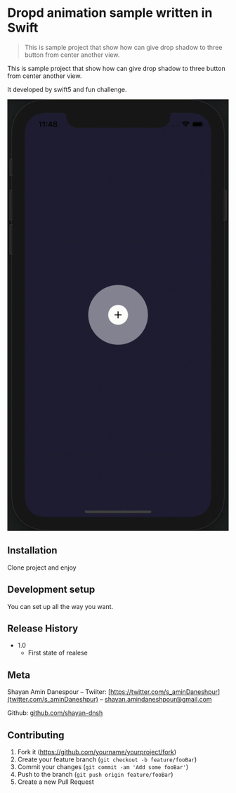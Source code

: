# Dropd animation sample written in Swift
> This is sample project that show how can give drop shadow to three button from center another view.

This is sample project that show how can give drop shadow to three button from center another view.

It developed by swift5 and fun challenge. 

![](drob_animation.gif)

## Installation

Clone project and enjoy

## Development setup

You can set up all the way you want.


## Release History

* 1.0
    * First state of realese

## Meta

Shayan Amin Danespour – Twiiter: [https://twitter.com/s_aminDaneshpur](twitter.com/s_aminDaneshpur) – shayan.amindaneshpour@gmail.com

Github: [github.com/shayan-dnsh](github.com/shayan-dnsh)

## Contributing

1. Fork it (<https://github.com/yourname/yourproject/fork>)
2. Create your feature branch (`git checkout -b feature/fooBar`)
3. Commit your changes (`git commit -am 'Add some fooBar'`)
4. Push to the branch (`git push origin feature/fooBar`)
5. Create a new Pull Request

